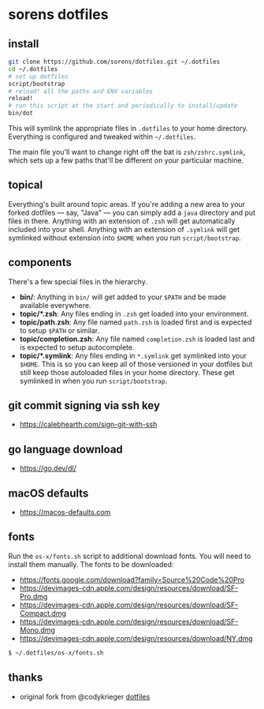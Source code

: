 # sorens dotfiles

## install

```sh
git clone https://github.com/sorens/dotfiles.git ~/.dotfiles
cd ~/.dotfiles
# set up dotfiles
script/bootstrap
# reload! all the paths and ENV variables
reload!
# run this script at the start and periodically to install/update
bin/dot
```

This will symlink the appropriate files in `.dotfiles` to your home directory.
Everything is configured and tweaked within `~/.dotfiles`.

The main file you'll want to change right off the bat is `zsh/zshrc.symlink`,
which sets up a few paths that'll be different on your particular machine.

## topical

Everything's built around topic areas. If you're adding a new area to your
forked dotfiles — say, "Java" — you can simply add a `java` directory and put
files in there. Anything with an extension of `.zsh` will get automatically
included into your shell. Anything with an extension of `.symlink` will get
symlinked without extension into `$HOME` when you run `script/bootstrap`.

## components

There's a few special files in the hierarchy.

- **bin/**: Anything in `bin/` will get added to your `$PATH` and be made
  available everywhere.
- **topic/\*.zsh**: Any files ending in `.zsh` get loaded into your
  environment.
- **topic/path.zsh**: Any file named `path.zsh` is loaded first and is
  expected to setup `$PATH` or similar.
- **topic/completion.zsh**: Any file named `completion.zsh` is loaded
  last and is expected to setup autocomplete.
- **topic/\*.symlink**: Any files ending in `*.symlink` get symlinked into
  your `$HOME`. This is so you can keep all of those versioned in your dotfiles
  but still keep those autoloaded files in your home directory. These get
  symlinked in when you run `script/bootstrap`.

## git commit signing via ssh key
* https://calebhearth.com/sign-git-with-ssh

## go language download
* https://go.dev/dl/

## macOS defaults
* https://macos-defaults.com

## fonts
Run the `os-x/fonts.sh` script to additional download fonts. You will need to install them manually. The fonts to be downloaded:
* https://fonts.google.com/download?family=Source%20Code%20Pro
* https://devimages-cdn.apple.com/design/resources/download/SF-Pro.dmg
* https://devimages-cdn.apple.com/design/resources/download/SF-Compact.dmg
* https://devimages-cdn.apple.com/design/resources/download/SF-Mono.dmg
* https://devimages-cdn.apple.com/design/resources/download/NY.dmg

```sh
$ ~/.dotfiles/os-x/fonts.sh
```

## thanks
* original fork from @codykrieger [dotfiles](https://github.com/codykrieger/dotfiles)